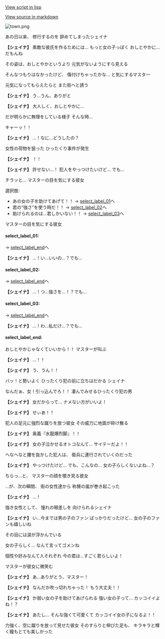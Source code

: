 [View script in lisp](../scripts/20231203.txt)

[View source in markdown](20231203.md)

![town.png](../images/backgrounds/town.png)

あの日以来、
修行するのを
辞めてしまったシェイナ

**【シェイナ】**
素敵な彼氏を作るためには…
もっと女の子っぽく
おしとやかに…だもんね

その姿は、おしとやかというより
元気がないようにすら見える

そんなつもりはなかったけど、
傷付けちゃったかな…
と気にするマスター

元気になってもらえたらと
また街へと誘う

**【シェイナ】**
う…うん、ありがと

**【シェイナ】**
大人しく、おしとやかに…

だが明らかに無理をしている様子
そんな時…

キャーッ！！

**【シェイナ】**
…！なに…どうしたの？

女性の荷物を狙った
ひったくり事件が発生

**【シェイナ】**
！！

**【シェイナ】**
許せない…！
犯人をやっつけたいけど…
でも…

チラッと…
マスターの目を気にする彼女

選択肢:
- あの女の子を助けてあげて！！ → [select_label_01](#select_label_01)へ
- 君の“強さ”を使う時だ！！ → [select_label_02](#select_label_02)へ
- 助けられるのは…君しかいない！！ → [select_label_03](#select_label_03)へ

マスターの目を気にする彼女

#### select_label_01:
 → [select_label_end](#select_label_end)へ

**【シェイナ】**
…！い…いいの…？でも…

#### select_label_02:
 → [select_label_end](#select_label_end)へ

**【シェイナ】**
…！つ…強さを…！？でも…

#### select_label_03:
 → [select_label_end](#select_label_end)へ

**【シェイナ】**
…！わ…私だけ…？でも…

#### select_label_end:

おしとやかじゃなくていいから！！
マスターが叫ぶ

**【シェイナ】**
…！！

**【シェイナ】**
う、うん！！

バッ！と勢いよく
ひったくり犯の前に立ちはだかる
シェイナ

なんだぁ、女！引っ込んでろ！！
凄んでみせるひったくり犯の男

**【シェイナ】**
女だからって…
ナメない方がいいよ！

**【シェイナ】**
せぃあ！！

犯人の足元に強烈な蹴りを放つ彼女
その威力に地面が砕け散る

**【シェイナ】**
奥義『水龍爆烈脚』！！

**【シェイナ】**
女の子泣かせるオトコなんて…
サイテーだよ！！

へなへなと腰を抜かした犯人は、
衛兵に連行されていくのだった

**【シェイナ】**
やっつけたけど…
でも、こんなの…
女の子らしくないよね…？

ちらっ…と、
マスターの顔を覗き見る彼女

…が、次の瞬間、
街の女性達から
称賛の嵐が巻き起こった

**【シェイナ】**
…！

強き女性として、
憧れの眼差しを
向けられるシェイナ

**【シェイナ】**
い…今までは男の子のファン
ばっかりだったけど…
女の子のファンも嬉しいね

その目には涙が浮かんでいる

女の子らしく…
なんて言ってゴメンね

個性や好みなんて人それぞれ
今の君は…すごく君らしいよ！

マスターが彼女に微笑む

**【シェイナ】**
あ…ありがとう、マスター！

**【シェイナ】**
なんだか吹っ切れちゃった！
もう大丈夫！！

**【シェイナ】**
か弱い女の子を助けてあげられる
強い女の子って…
カッコイイよね！？

**【シェイナ】**
あたし…
そんな強くて可愛くて
カッコイイ女の子になるよ！！

力強く、空に蹴りを放って見せた彼女
そのすらりと伸びた足も、
キラキラと輝く瞳もとても美しかった
